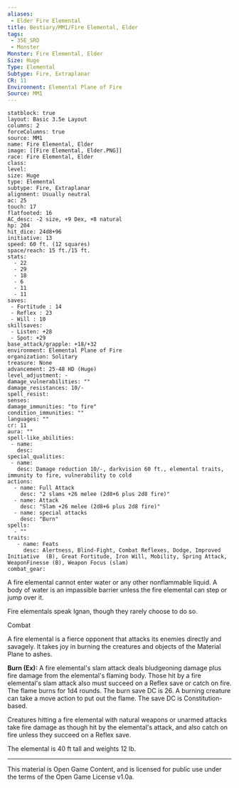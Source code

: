 ```yaml
---
aliases:
 - Elder Fire Elemental
title: Bestiary/MM1/Fire Elemental, Elder
tags: 
 - 35E_SRD
 - Monster
Monster: Fire Elemental, Elder
Size: Huge
Type: Elemental
Subtype: Fire, Extraplanar
CR: 11
Environnent: Elemental Plane of Fire
Source: MM1
---
```


```statblock
statblock: true
layout: Basic 3.5e Layout
columns: 2
forceColumns: true
source: MM1 
name: Fire Elemental, Elder
image: [[Fire Elemental, Elder.PNG]]
race: Fire Elemental, Elder
class: 
level: 
size: Huge
type: Elemental
subtype: Fire, Extraplanar
alignment: Usually neutral
ac: 25
touch: 17
flatfooted: 16
AC_desc: -2 size, +9 Dex, +8 natural
hp: 204
hit_dice: 24d8+96
initiative: 13
speed: 60 ft. (12 squares)
space/reach: 15 ft./15 ft.
stats:
  - 22
  - 29
  - 18
  - 6
  - 11
  - 11
saves:
 - Fortitude : 14
 - Reflex : 23
 - Will : 10
skillsaves:
 - Listen: +28
 - Spot: +29
base_attack/grapple: +18/+32
environment: Elemental Plane of Fire
organization: Solitary
treasure: None
advancement: 25-48 HD (Huge)
level_adjustment: -
damage_vulnerabilities: ""
damage_resistances: 10/-
spell_resist: 
senses: 
damage_immunities: "to fire"
condition_immunities: ""
languages: ""
cr: 11
aura: ""
spell-like_abilities:
 - name: 
   desc: 
special_qualities:
 - name:
   desc: Damage reduction 10/-, darkvision 60 ft., elemental traits, immunity to fire, vulnerability to cold
actions:
  - name: Full Attack
    desc: "2 slams +26 melee (2d8+6 plus 2d8 fire)"
  - name: Attack
    desc: "Slam +26 melee (2d8+6 plus 2d8 fire)"
  - name: special attacks
    desc: "Burn"
spells:
  - ""
traits:
   - name: Feats
     desc: Alertness, Blind-Fight, Combat Reflexes, Dodge, Improved Initiative  (B), Great Fortitude, Iron Will, Mobility, Spring Attack, WeaponFinesse (B), Weapon Focus (slam)
combat_gear:  
```


A fire elemental cannot enter water or any other nonflammable liquid. A body of water is an impassible barrier unless the fire elemental can step or jump over it.

Fire elementals speak Ignan, though they rarely choose to do so.

Combat

A fire elemental is a fierce opponent that attacks its enemies directly and savagely. It takes joy in burning the creatures and objects of the Material Plane to ashes.


**Burn (Ex):** A fire elemental's slam attack deals bludgeoning damage plus fire damage from the elemental's flaming body. Those hit by a fire elemental's slam attack also must succeed on a Reflex save or catch on fire. The flame burns for 1d4 rounds. The burn save DC is 26. A burning creature can take a move action to put out the flame. The save DC is Constitution- based.

Creatures hitting a fire elemental with natural weapons or unarmed attacks take fire damage as though hit by the elemental's attack, and also catch on fire unless they succeed on a Reflex save.

The elemental is 40 ft tall and weights 12 lb.

---

This material is Open Game Content, and is licensed for public use under the terms of the Open Game License v1.0a.
